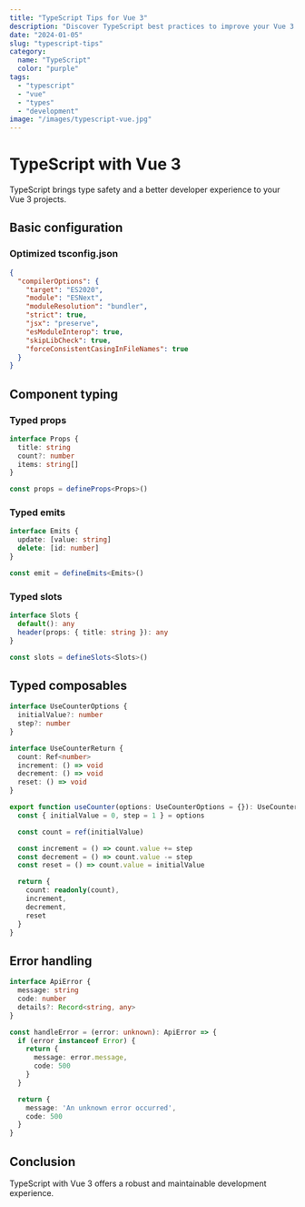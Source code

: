 ```yaml
---
title: "TypeScript Tips for Vue 3"
description: "Discover TypeScript best practices to improve your Vue 3 development."
date: "2024-01-05"
slug: "typescript-tips"
category:
  name: "TypeScript"
  color: "purple"
tags:
  - "typescript"
  - "vue"
  - "types"
  - "development"
image: "/images/typescript-vue.jpg"
---
```


# TypeScript with Vue 3

TypeScript brings type safety and a better developer experience to your Vue 3 projects.

## Basic configuration

### Optimized tsconfig.json

```json
{
  "compilerOptions": {
    "target": "ES2020",
    "module": "ESNext",
    "moduleResolution": "bundler",
    "strict": true,
    "jsx": "preserve",
    "esModuleInterop": true,
    "skipLibCheck": true,
    "forceConsistentCasingInFileNames": true
  }
}
```

## Component typing

### Typed props

```typescript
interface Props {
  title: string
  count?: number
  items: string[]
}

const props = defineProps<Props>()
```

### Typed emits

```typescript
interface Emits {
  update: [value: string]
  delete: [id: number]
}

const emit = defineEmits<Emits>()
```

### Typed slots

```typescript
interface Slots {
  default(): any
  header(props: { title: string }): any
}

const slots = defineSlots<Slots>()
```

## Typed composables

```typescript
interface UseCounterOptions {
  initialValue?: number
  step?: number
}

interface UseCounterReturn {
  count: Ref<number>
  increment: () => void
  decrement: () => void
  reset: () => void
}

export function useCounter(options: UseCounterOptions = {}): UseCounterReturn {
  const { initialValue = 0, step = 1 } = options

  const count = ref(initialValue)

  const increment = () => count.value += step
  const decrement = () => count.value -= step
  const reset = () => count.value = initialValue

  return {
    count: readonly(count),
    increment,
    decrement,
    reset
  }
}
```

## Error handling

```typescript
interface ApiError {
  message: string
  code: number
  details?: Record<string, any>
}

const handleError = (error: unknown): ApiError => {
  if (error instanceof Error) {
    return {
      message: error.message,
      code: 500
    }
  }

  return {
    message: 'An unknown error occurred',
    code: 500
  }
}
```

## Conclusion

TypeScript with Vue 3 offers a robust and maintainable development experience.
